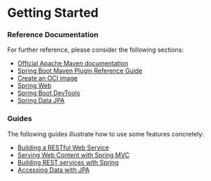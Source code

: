 # Getting Started

### Reference Documentation
For further reference, please consider the following sections:

* [Official Apache Maven documentation](https://maven.apache.org/guides/index.html)
* [Spring Boot Maven Plugin Reference Guide](https://docs.spring.io/spring-boot/docs/3.1.10/maven-plugin/reference/html/)
* [Create an OCI image](https://docs.spring.io/spring-boot/docs/3.1.10/maven-plugin/reference/html/#build-image)
* [Spring Web](https://docs.spring.io/spring-boot/docs/3.1.10/reference/htmlsingle/index.html#web)
* [Spring Boot DevTools](https://docs.spring.io/spring-boot/docs/3.1.10/reference/htmlsingle/index.html#using.devtools)
* [Spring Data JPA](https://docs.spring.io/spring-boot/docs/3.1.10/reference/htmlsingle/index.html#data.sql.jpa-and-spring-data)

### Guides
The following guides illustrate how to use some features concretely:

* [Building a RESTful Web Service](https://spring.io/guides/gs/rest-service/)
* [Serving Web Content with Spring MVC](https://spring.io/guides/gs/serving-web-content/)
* [Building REST services with Spring](https://spring.io/guides/tutorials/rest/)
* [Accessing Data with JPA](https://spring.io/guides/gs/accessing-data-jpa/)

